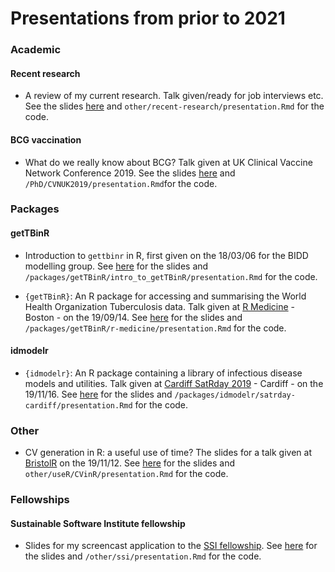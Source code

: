 
# Presentations from prior to 2021

### Academic

#### Recent research

- A review of my current research. Talk given/ready for job interviews etc. See the slides [here](https://www.samabbott.co.uk/presentations/2020/other/recent-research/presentation.html) and `other/recent-research/presentation.Rmd` for the code.

#### BCG vaccination

- What do we really know about BCG? Talk given at UK Clinical Vaccine Network Conference 2019. See the slides [here](https://www.samabbott.co.uk/presentations/2020/PhD/CVNUK2019/presentation.html) and `/PhD/CVNUK2019/presentation.Rmd`for the code. 

### Packages

#### getTBinR

- Introduction to `gettbinr` in R, first given on the 18/03/06 for the BIDD modelling group. See [here](https://www.samabbott.co.uk/presentations/2020/packages/getTBinR/intro_to_getTBinR/presentation.html) for the slides and `/packages/getTBinR/intro_to_getTBinR/presentation.Rmd`  for the code.

- `{getTBinR}`: An R package for accessing and summarising the World Health Organization Tuberculosis data. Talk given at [R Medicine](https://r-medicine.com) - Boston - on the 19/09/14. See [here](https://www.samabbott.co.uk/presentations/202/packages/getTBinR/r-medicine/presentation.html) for the slides and `/packages/getTBinR/r-medicine/presentation.Rmd`  for the code.


#### idmodelr

- `{idmodelr}`: An R package containing a library of infectious disease models and utilities. Talk given at [Cardiff SatRday  2019](https://cardiff2019.satrdays.org) - Cardiff - on the 19/11/16. See [here](https://www.samabbott.co.uk/presentations/2020/packages/idmodelr/satrday-cardiff/presentation.html) for the slides and `/packages/idmodelr/satrday-cardiff/presentation.Rmd`  for the code.

### Other

- CV generation in R: a useful use of time? The slides for a talk given at [BristolR](https://www.meetup.com/Bristol-R-User-Group/events/265689282/) on the 19/11/12. See [here](https://www.samabbott.co.uk/presentations/2020/other/useR/CVinR/presentation.html) for the slides and `other/useR/CVinR/presentation.Rmd`  for the code.


### Fellowships

#### Sustainable Software Institute fellowship

- Slides for my screencast application to the [SSI fellowship](https://www.software.ac.uk/programmes-and-events/fellowship-programme). See [here](https://www.samabbott.co.uk/presentations/2020/other/ssi/presentation.html) for the slides and `/other/ssi/presentation.Rmd`  for the code.

